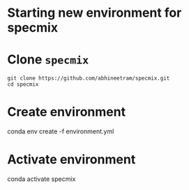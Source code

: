 # Starting new environment for specmix

# Clone `specmix`
```
git clone https://github.com/abhineetram/specmix.git
cd specmix
```

# Create environment
conda env create -f environment.yml

# Activate environment
conda activate specmix
